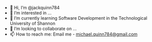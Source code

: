 - 👋 Hi, I’m @jackquinn784
- 👀 I’m interested in ...
- 🌱 I’m currently learning Software Development in the Technological University of Shannon
- 💞️ I’m looking to collaborate on ...
- 📫 How to reach me: Email me - michael.quinn784@gmail.com

<!---
jackquinn784/jackquinn784 is a ✨ special ✨ repository because its `README.md` (this file) appears on your GitHub profile.
You can click the Preview link to take a look at your changes.
--->
